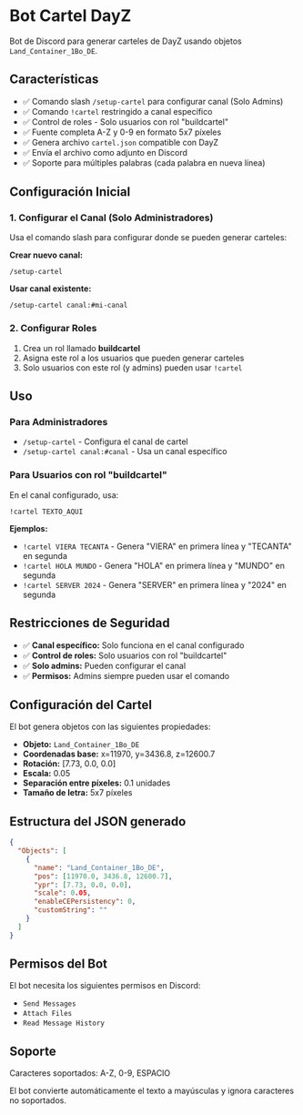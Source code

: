 # Bot Cartel DayZ

Bot de Discord para generar carteles de DayZ usando objetos `Land_Container_1Bo_DE`.

## Características

- ✅ Comando slash `/setup-cartel` para configurar canal (Solo Admins)
- ✅ Comando `!cartel` restringido a canal específico
- ✅ Control de roles - Solo usuarios con rol "buildcartel"
- ✅ Fuente completa A-Z y 0-9 en formato 5x7 píxeles
- ✅ Genera archivo `cartel.json` compatible con DayZ
- ✅ Envía el archivo como adjunto en Discord
- ✅ Soporte para múltiples palabras (cada palabra en nueva línea)

## Configuración Inicial

### 1. Configurar el Canal (Solo Administradores)

Usa el comando slash para configurar donde se pueden generar carteles:

**Crear nuevo canal:**
```
/setup-cartel
```

**Usar canal existente:**
```
/setup-cartel canal:#mi-canal
```

### 2. Configurar Roles

1. Crea un rol llamado **buildcartel**
2. Asigna este rol a los usuarios que pueden generar carteles
3. Solo usuarios con este rol (y admins) pueden usar `!cartel`

## Uso

### Para Administradores
- `/setup-cartel` - Configura el canal de cartel
- `/setup-cartel canal:#canal` - Usa un canal específico

### Para Usuarios con rol "buildcartel"
En el canal configurado, usa:
```
!cartel TEXTO_AQUI
```

**Ejemplos:**
- `!cartel VIERA TECANTA` - Genera "VIERA" en primera línea y "TECANTA" en segunda
- `!cartel HOLA MUNDO` - Genera "HOLA" en primera línea y "MUNDO" en segunda
- `!cartel SERVER 2024` - Genera "SERVER" en primera línea y "2024" en segunda

## Restricciones de Seguridad

- ✅ **Canal específico:** Solo funciona en el canal configurado
- ✅ **Control de roles:** Solo usuarios con rol "buildcartel"
- ✅ **Solo admins:** Pueden configurar el canal
- ✅ **Permisos:** Admins siempre pueden usar el comando

## Configuración del Cartel

El bot genera objetos con las siguientes propiedades:
- **Objeto:** `Land_Container_1Bo_DE`
- **Coordenadas base:** x=11970, y=3436.8, z=12600.7
- **Rotación:** [7.73, 0.0, 0.0]
- **Escala:** 0.05
- **Separación entre píxeles:** 0.1 unidades
- **Tamaño de letra:** 5x7 píxeles

## Estructura del JSON generado

```json
{
  "Objects": [
    {
      "name": "Land_Container_1Bo_DE",
      "pos": [11970.0, 3436.8, 12600.7],
      "ypr": [7.73, 0.0, 0.0],
      "scale": 0.05,
      "enableCEPersistency": 0,
      "customString": ""
    }
  ]
}
```

## Permisos del Bot

El bot necesita los siguientes permisos en Discord:
- `Send Messages`
- `Attach Files`
- `Read Message History`

## Soporte

Caracteres soportados: A-Z, 0-9, ESPACIO

El bot convierte automáticamente el texto a mayúsculas y ignora caracteres no soportados.
